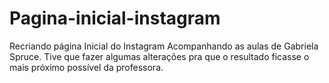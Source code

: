 # Pagina-inicial-instagram
Recriando página Inicial do Instagram
Acompanhando as aulas de Gabriela Spruce. Tive que fazer algumas alterações pra que o resultado ficasse o mais próximo possível da professora.
